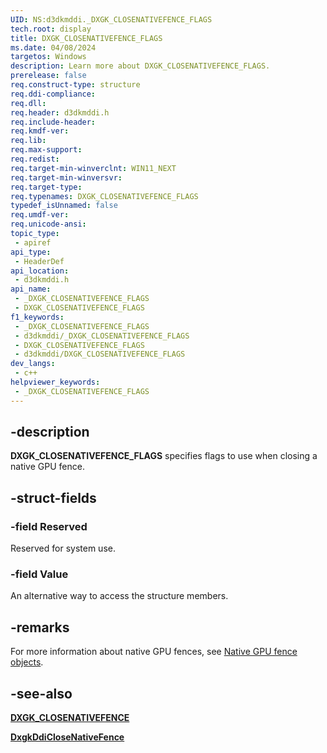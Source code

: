 ```yaml
---
UID: NS:d3dkmddi._DXGK_CLOSENATIVEFENCE_FLAGS
tech.root: display
title: DXGK_CLOSENATIVEFENCE_FLAGS
ms.date: 04/08/2024
targetos: Windows
description: Learn more about DXGK_CLOSENATIVEFENCE_FLAGS.
prerelease: false
req.construct-type: structure
req.ddi-compliance: 
req.dll: 
req.header: d3dkmddi.h
req.include-header: 
req.kmdf-ver: 
req.lib: 
req.max-support: 
req.redist: 
req.target-min-winverclnt: WIN11_NEXT
req.target-min-winversvr: 
req.target-type: 
req.typenames: DXGK_CLOSENATIVEFENCE_FLAGS
typedef_isUnnamed: false
req.umdf-ver: 
req.unicode-ansi: 
topic_type:
 - apiref
api_type:
 - HeaderDef
api_location:
 - d3dkmddi.h
api_name:
 - _DXGK_CLOSENATIVEFENCE_FLAGS
 - DXGK_CLOSENATIVEFENCE_FLAGS
f1_keywords:
 - _DXGK_CLOSENATIVEFENCE_FLAGS
 - d3dkmddi/_DXGK_CLOSENATIVEFENCE_FLAGS
 - DXGK_CLOSENATIVEFENCE_FLAGS
 - d3dkmddi/DXGK_CLOSENATIVEFENCE_FLAGS
dev_langs:
 - c++
helpviewer_keywords:
 - _DXGK_CLOSENATIVEFENCE_FLAGS
---
```


## -description

**DXGK_CLOSENATIVEFENCE_FLAGS** specifies flags to use when closing a native GPU fence.

## -struct-fields

### -field Reserved

Reserved for system use.

### -field Value

An alternative way to access the structure members.

## -remarks

For more information about native GPU fences, see [Native GPU fence objects](/windows-hardware/drivers/display/native-gpu-fence-objects.md).

## -see-also

[**DXGK_CLOSENATIVEFENCE**](d3dkmddi-dxgk_closenativefence.md)

[**DxgkDdiCloseNativeFence**](nc-d3dkmddi-dxgkddi_closenativefence.md)
